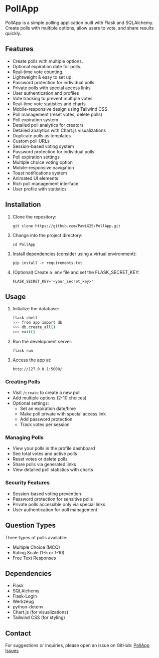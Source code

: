 # PollApp

PollApp is a simple polling application built with Flask and SQLAlchemy. Create polls with multiple options, allow users to vote, and share results quickly.

## Features

- Create polls with multiple options.
- Optional expiration date for polls.
- Real-time vote counting.
- Lightweight & easy to set up.
- Password protection for individual polls
- Private polls with special access links
- User authentication and profiles
- Vote tracking to prevent multiple votes
- Real-time vote statistics and charts
- Mobile-responsive design using Tailwind CSS
- Poll management (reset votes, delete polls)
- Poll expiration system
- Detailed poll analytics for creators
- Detailed analytics with Chart.js visualizations
- Duplicate polls as templates
- Custom poll URLs
- Session-based voting system
- Password protection for individual polls
- Poll expiration settings
- Multiple choice voting option
- Mobile-responsive navigation
- Toast notifications system
- Animated UI elements
- Rich poll management interface
- User profile with statistics

## Installation

1. Clone the repository:
   ```
   git clone https://github.com/PawiX25/PollApp.git
   ```
2. Change into the project directory:
   ```
   cd PollApp
   ```
3. Install dependencies (consider using a virtual environment):
   ```
   pip install -r requirements.txt
   ```
4. (Optional) Create a .env file and set the FLASK_SECRET_KEY:
   ```
   FLASK_SECRET_KEY='<your_secret_key>'
   ```

## Usage

1. Initialize the database:
   ```bash
   flask shell
   >>> from app import db
   >>> db.create_all()
   >>> exit()
   ```
2. Run the development server:
   ```
   flask run
   ```
3. Access the app at:
   ```
   http://127.0.0.1:5000/
   ```

### Creating Polls

- Visit `/create` to create a new poll
- Add multiple options (2-10 choices)
- Optional settings:
  - Set an expiration date/time
  - Make poll private with special access link
  - Add password protection
  - Track votes per session

### Managing Polls

- View your polls in the profile dashboard
- See total votes and active polls
- Reset votes or delete polls
- Share polls via generated links
- View detailed poll statistics with charts

### Security Features

- Session-based voting prevention
- Password protection for sensitive polls
- Private polls accessible only via special links
- User authentication for poll management

## Question Types

Three types of polls available:
- Multiple Choice (MCQ)
- Rating Scale (1-5 or 1-10)
- Free Text Responses

## Dependencies

- Flask
- SQLAlchemy
- Flask-Login
- Werkzeug
- python-dotenv
- Chart.js (for visualizations)
- Tailwind CSS (for styling)

## Contact

For suggestions or inquiries, please open an issue on GitHub:
[PollApp Issues](https://github.com/PawiX25/PollApp/issues)